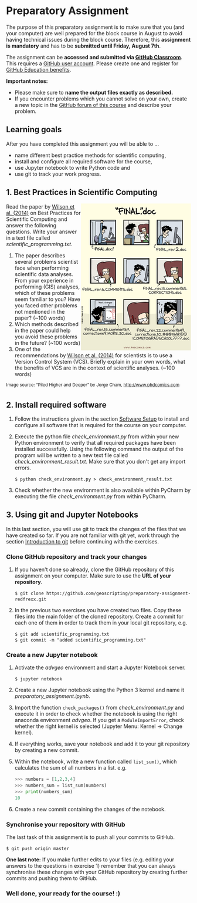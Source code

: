 # Preparatory Assignment

The purpose of this preparatory assignment is to make sure that you (and your computer) are well prepared for the block course in August to avoid having technical issues during the block course. Therefore, this __assignment is mandatory__ and has to be __submitted until Friday, August 7th__. 

The assignment can be __accessed and submitted via [GitHub Classroom](https://classroom.github.com/a/XeAN5a_k)__. This requires a [GitHub user account](https://github.com/). Please create one and register for [GitHub Education benefits](https://education.github.com/benefits).

__Important notes:__ 

* Please make sure to __name the output files exactly as described.__
* If you encounter problems which you cannot solve on your own, create a new topic in the [GitHub forum of this course](https://github.com/orgs/geoscripting/teams/advanced-geoscripting-2020/discussions) and describe your problem.  

## Learning goals

After you have completed this assignment you will be able to ...

*  name different best practice methods for scientific computing, 
*  install and configure all required software for the course,
*  use Jupyter notebook to write Python code and
*  use git to track your work progress. 

## 1. Best Practices in Scientific Computing

<img src="./img/phdcomic_final.png" alt="final" width="300px" align="right" />

Read the paper by [Wilson et al. (2014)](https://www.ncbi.nlm.nih.gov/pmc/articles/PMC3886731/) on Best Practices for Scientific Computing and answer the following questions. Write your answer in a text file called _scientific\_programming.txt_.

1. The paper describes several problems scientist face when performing scientific data analyses. From your experience in performing (GIS) analyses, which of these problems seem familiar to you? Have you faced other problems not mentioned in the paper? (~100 words)
2. Which methods described in the paper could help you avoid these problems in the future? (~100 words)
3. One of the recommendations by [Wilson et al. (2014)](https://www.ncbi.nlm.nih.gov/pmc/articles/PMC3886731/) for scientists is to use a Version Control System (VCS). Briefly explain in your own words, what the benefits of VCS are in the context of scientific analyses. (~100 words)

<sup>Image source: “Piled Higher and Deeper” by Jorge Cham, http://www.phdcomics.com</sup>

## 2. Install required software

1. Follow the instructions given in the section [Software Setup](../software_setup) to install and configure all software that is required for the course on your computer. 

2. Execute the python file _check\_environment.py_ from within your new Python environment to verify that all required packages have been installed successfully. Using the following command the output of the program will be written to a new text file called _check\_environment\_result.txt_. Make sure that you don't get any import errors. 

	```
	$ python check_environment.py > check_environment_result.txt
	```

3. Check whether the new environment is also available within PyCharm by executing the file _check\_environment.py_ from within PyCharm.

## 3. Using git and Jupyter Notebooks

In this last section, you will use git to track the changes of the files that we have created so far. If you are not familiar with git yet, work through the section [Introduction to git](git/index.rst) before continuing with the exercises. 

### Clone GitHub repository and track your changes

1. If you haven't done so already, clone the GitHub repository of this assignment on your computer. Make sure to use the __URL of your repository__. 

	```
	$ git clone https://github.com/geoscripting/preparatory-assignment-redfrexx.git
	```
	
2. In the previous two exercises you have created two files. Copy these files into the main folder of the cloned repository. Create a commit for each one of them in order to track them in your local git repository, e.g.

	```
	$ git add scientific_programming.txt
	$ git commit -m "added scientific_programming.txt" 
	```

### Create a new Jupyter notebook

1. Activate the _advgeo_ environment and start a Jupyter Notebook server. 

	``` 
	$ jupyter notebook
	```
	
2. Create a new Jupyter notebook using the Python 3 kernel and name it _preparatory\_assignment.ipynb_. 
3. Import the function ```check_packages()``` from _check\_environment.py_ and execute it in order to check whether the notebook is using the right anaconda environment _advgeo_. If you get a ```ModuleImportError```, check whether the right kernel is selected (Jupyter Menu: Kernel &rarr; Change kernel).
4. If everything works, save your notebook and add it to your git repository by creating a new commit.
5. Within the notebook, write a new function called ```list_sum()```, which calculates the sum of all numbers in a list. e.g. 

	``` python
	>>> numbers = [1,2,3,4]
	>>> numbers_sum = list_sum(numbers)
	>>> print(numbers_sum)
	10
	```

6. Create a new commit containing the changes of the notebook. 

### Synchronise your repository with GitHub

The last task of this assignment is to push all your commits to GitHub. 

```
$ git push origin master 
```

__One last note:__ If you make further edits to your files (e.g. editing your answers to the questions in exercise 1) remember that you can always synchronise these changes with your GitHub repository by creating further commits and pushing them to GitHub. 


### Well done, your ready for the course! :) 







